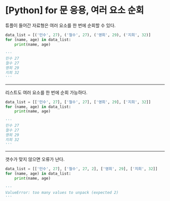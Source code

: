 # [Python] for 문 응용, 여러 요소 순회

튜플이 들어간 자료형은 여러 요소를 한 번에 순회할 수 있다.

```python
data_list = [('민수', 27), ('철수', 27), ('영희', 29), ('지희', 32)]
for (name, age) in data_list:
    print(name, age)
    
'''
민수 27
철수 27
영희 29
지희 32
'''
```

---

리스트도 여러 요소를 한 번에 순회 가능하다.

```python
data_list = [['민수', 27], ['철수', 27], ['영희', 29], ['지희', 32]]
for (name, age) in data_list:
    print(name, age)
    
'''
민수 27
철수 27
영희 29
지희 32
'''    
```

---

갯수가 맞지 않으면 오류가 난다.

```python
data_list = [['민수', 27], ['철수', 27, 2], ['영희', 29], ['지희', 32]]
for (name, age) in data_list:
    print(name, age)
    
'''
ValueError: too many values to unpack (expected 2)
'''
```

